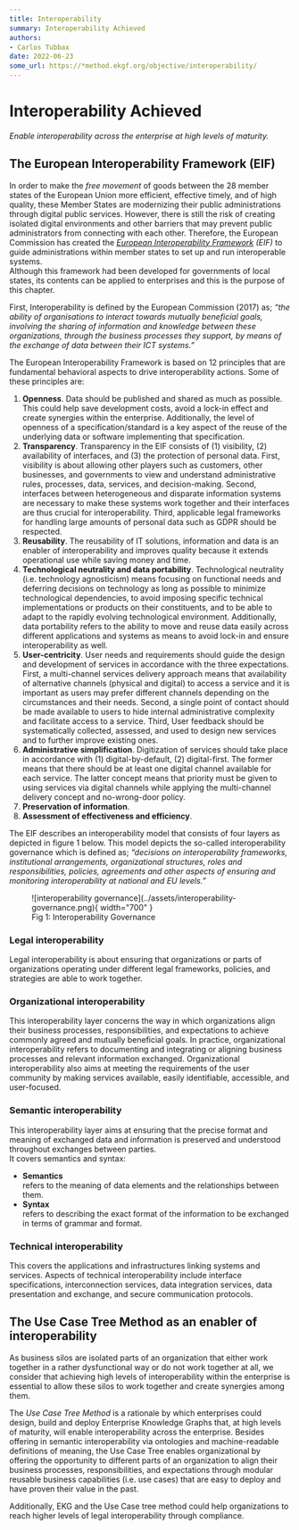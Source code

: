 ```yaml
---
title: Interoperability
summary: Interoperability Achieved
authors:
- Carlos Tubbax
date: 2022-06-23
some_url: https://*method.ekgf.org/objective/interoperability/
---
```


# Interoperability Achieved

<!--summary-start-->
_Enable interoperability across the enterprise at high levels of maturity._
<!--summary-end-->

## The European Interoperability Framework (EIF)

In order to make the _free movement_ of goods between the 28 member states 
of the European Union more efficient, effective timely, and of high quality, 
these Member States are modernizing their public administrations 
through digital public services. 
However, there is still the risk of creating isolated digital environments 
and other barriers that may prevent public administrators from connecting
with each other. 
Therefore, the European Commission has created the 
_[European Interoperability Framework](https://en.wikipedia.org/wiki/European_Interoperability_Framework)
(EIF)_ to guide administrations within member states to set up and run 
interoperable systems.  
Although this framework had been developed for governments of local states, 
its contents can be applied to enterprises and this is the purpose of 
this chapter.

First, Interoperability is defined by the European Commission (2017) as; 
_“the ability of organisations to interact towards mutually beneficial goals,
involving the sharing of information and knowledge between these organizations, 
through the business processes they support, by means of the exchange of data 
between their ICT systems.”_

The European Interoperability Framework is based on 12 principles that are 
fundamental behavioral aspects to drive interoperability actions. 
Some of these principles are:

1. **Openness**. Data should be published and shared as much as possible. 
   This could help save development costs, avoid a lock-in effect and
   create synergies within the enterprise. 
   Additionally, the level of openness of a specification/standard is 
   a key aspect of the reuse of the underlying data or software 
   implementing that specification.
2. **Transparency**. Transparency in the EIF consists of (1) visibility,
   (2) availability of interfaces, and (3) the protection of personal data. 
   First, visibility is about allowing other players such as customers, 
   other businesses, and governments to view and understand administrative 
   rules, processes, data, services, and decision-making. 
   Second, interfaces between heterogeneous and disparate information 
   systems are necessary to make these systems work together and their 
   interfaces are thus crucial for interoperability. 
   Third, applicable legal frameworks for handling large amounts of 
   personal data such as GDPR should be respected.
3. **Reusability**. The reusability of IT solutions, information and 
   data is an enabler of interoperability and improves quality because
   it extends operational use while saving money and time.
4. **Technological neutrality and data portability**. 
   Technological neutrality (i.e. technology agnosticism) means focusing
   on functional needs and deferring decisions on technology as long as 
   possible to minimize technological dependencies, to avoid imposing specific
   technical implementations or products on their constituents, and to be 
   able to adapt to the rapidly evolving technological environment. 
   Additionally, data portability refers to the ability to move and reuse 
   data easily across different applications and systems as means to 
   avoid lock-in and ensure interoperability as well.
5. **User-centricity**. User needs and requirements should guide the 
   design and development of services in accordance with the three 
   expectations. 
   First, a multi-channel services delivery approach means that 
   availability of alternative channels (physical and digital) to access a 
   service and it is important as users may prefer different channels 
   depending on the circumstances and their needs. 
   Second, a single point of contact should be made available to users
   to hide internal administrative complexity and facilitate access to
   a service. 
   Third, User feedback should be systematically collected, assessed, 
   and used to design new services and to further improve existing ones.
6. **Administrative simplification**. 
   Digitization of services should take place in accordance with 
   (1) digital-by-default, (2) digital-first. 
   The former means that there should be at least one digital channel
   available for each service. 
   The latter concept means that priority must be given to using 
   services via digital channels while applying the multi-channel 
   delivery concept and no-wrong-door policy.
7. **Preservation of information**.
8. **Assessment of effectiveness and efficiency**.

The EIF describes an interoperability model that consists of four layers
as depicted in figure 1 below. 
This model depicts the so-called interoperability governance which 
is defined as; _“decisions on interoperability frameworks, 
institutional arrangements, organizational structures, 
roles and responsibilities, policies, agreements and other aspects 
of ensuring and monitoring interoperability at national and EU levels.”_

<figure markdown>
  ![interoperability governance](../assets/interoperability-governance.png){ width="700" }
  <figcaption>Fig 1: Interoperability Governance</figcaption>
</figure>


### Legal interoperability

Legal interoperability is about ensuring that organizations or parts
of organizations operating under different legal frameworks, policies, 
and strategies are able to work together.

### Organizational interoperability

This interoperability layer concerns the way in which organizations
align their business processes, responsibilities, and expectations
to achieve commonly agreed and mutually beneficial goals. 
In practice, organizational interoperability refers to documenting 
and integrating or aligning business processes and relevant 
information exchanged. 
Organizational interoperability also aims at meeting the requirements 
of the user community by making services available, easily identifiable, 
accessible, and user-focused.

### Semantic interoperability

This interoperability layer aims at ensuring that the precise format 
and meaning of exchanged data and information is preserved and 
understood throughout exchanges between parties.<br />
It covers semantics and syntax:

- **Semantics**<br />
  refers to the meaning of data elements and the relationships between them.
- **Syntax**<br />
  refers to describing the exact format of the information to be exchanged 
  in terms of grammar and format.

### Technical interoperability

This covers the applications and infrastructures linking systems and services. 
Aspects of technical interoperability include interface specifications, 
interconnection services, data integration services, data presentation 
and exchange, and secure communication protocols.


## The Use Case Tree Method as an enabler of interoperability

As business silos are isolated parts of an organization that either work 
together in a rather dysfunctional way or do not work together at all, 
we consider that achieving high levels of interoperability within the 
enterprise is essential to allow these silos to work together and create 
synergies among them.

The _Use Case Tree Method_ is a rationale by which enterprises could design, 
build and deploy Enterprise Knowledge Graphs that, at high levels of maturity, 
will enable interoperability across the enterprise.
Besides offering in semantic interoperability via ontologies and 
machine-readable definitions of meaning, the Use Case Tree enables 
organizational by offering the opportunity to different parts of an 
organization to align their business processes, responsibilities, 
and expectations through modular reusable business capabilities 
(i.e. use cases) that are easy to deploy and have proven their value 
in the past. 

Additionally, EKG and the Use Case tree method could help organizations to 
reach higher levels of legal interoperability through compliance.
